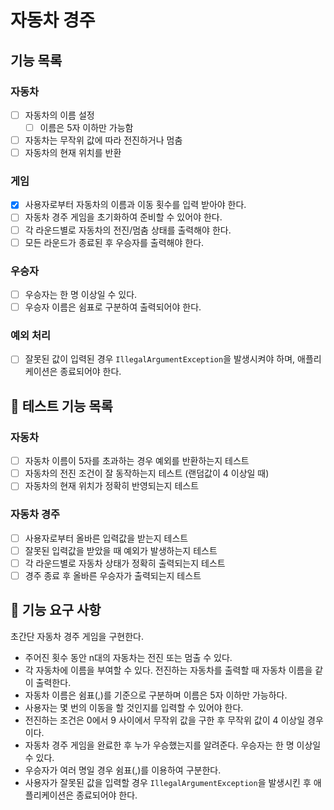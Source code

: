 # 자동차 경주

## 기능 목록

### 자동차
- [ ] 자동차의 이름 설정
  - [ ] 이름은 5자 이하만 가능함
- [ ] 자동차는 무작위 값에 따라 전진하거나 멈춤
- [ ] 자동차의 현재 위치를 반환

### 게임
- [x] 사용자로부터 자동차의 이름과 이동 횟수를 입력 받아야 한다.
- [ ] 자동차 경주 게임을 초기화하여 준비할 수 있어야 한다.
- [ ] 각 라운드별로 자동차의 전진/멈춤 상태를 출력해야 한다.
- [ ] 모든 라운드가 종료된 후 우승자를 출력해야 한다.

### 우승자
- [ ] 우승자는 한 명 이상일 수 있다.
- [ ] 우승자 이름은 쉼표로 구분하여 출력되어야 한다.

### 예외 처리
- [ ] 잘못된 값이 입력된 경우 `IllegalArgumentException`을 발생시켜야 하며, 애플리케이션은 종료되어야 한다.

## 🚀 테스트 기능 목록

### 자동차
- [ ] 자동차 이름이 5자를 초과하는 경우 예외를 반환하는지 테스트
- [ ] 자동차의 전진 조건이 잘 동작하는지 테스트 (랜덤값이 4 이상일 때)
- [ ] 자동차의 현재 위치가 정확히 반영되는지 테스트

### 자동차 경주
- [ ] 사용자로부터 올바른 입력값을 받는지 테스트
- [ ] 잘못된 입력값을 받았을 때 예외가 발생하는지 테스트
- [ ] 각 라운드별로 자동차 상태가 정확히 출력되는지 테스트
- [ ] 경주 종료 후 올바른 우승자가 출력되는지 테스트

## 🚀 기능 요구 사항

초간단 자동차 경주 게임을 구현한다.

- 주어진 횟수 동안 n대의 자동차는 전진 또는 멈출 수 있다.
- 각 자동차에 이름을 부여할 수 있다. 전진하는 자동차를 출력할 때 자동차 이름을 같이 출력한다.
- 자동차 이름은 쉼표(,)를 기준으로 구분하며 이름은 5자 이하만 가능하다.
- 사용자는 몇 번의 이동을 할 것인지를 입력할 수 있어야 한다.
- 전진하는 조건은 0에서 9 사이에서 무작위 값을 구한 후 무작위 값이 4 이상일 경우이다.
- 자동차 경주 게임을 완료한 후 누가 우승했는지를 알려준다. 우승자는 한 명 이상일 수 있다.
- 우승자가 여러 명일 경우 쉼표(,)를 이용하여 구분한다.
- 사용자가 잘못된 값을 입력할 경우 `IllegalArgumentException`을 발생시킨 후 애플리케이션은 종료되어야 한다.
